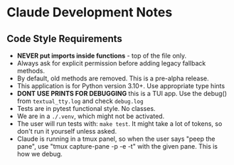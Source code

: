 # Claude Development Notes

## Code Style Requirements

- **NEVER put imports inside functions** - top of the file only.
- Always ask for explicit permission before adding legacy fallback methods.
- By default, old methods are removed. This is a pre-alpha release.
- This application is for Python version 3.10+. Use appropriate type hints
- **DONT USE PRINTS FOR DEBUGGING** this is a TUI app. Use the debug() from
  `textual_tty.log` and check `debug.log`
- Tests are in pytest functional style. No classes.
- We are in a `./.venv`, which might not be activated.
- The user will run tests with: `make test`. It might take a lot of tokens, so
  don't run it yourself unless asked.
- Claude is running in a tmux panel, so when the user says "peep the pane", use
  "tmux capture-pane -p -e -t" with the given pane. This is how we debug.

